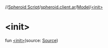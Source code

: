 //[Spheroid Script](../../index.md)/[spheroid.client.ar](../index.md)/[Model](index.md)/[&lt;init&gt;](-init-.md)



# &lt;init&gt;  
 
fun [&lt;init&gt;](-init-.md)(source: [Source](../../spheroid/-source/index.md))  



